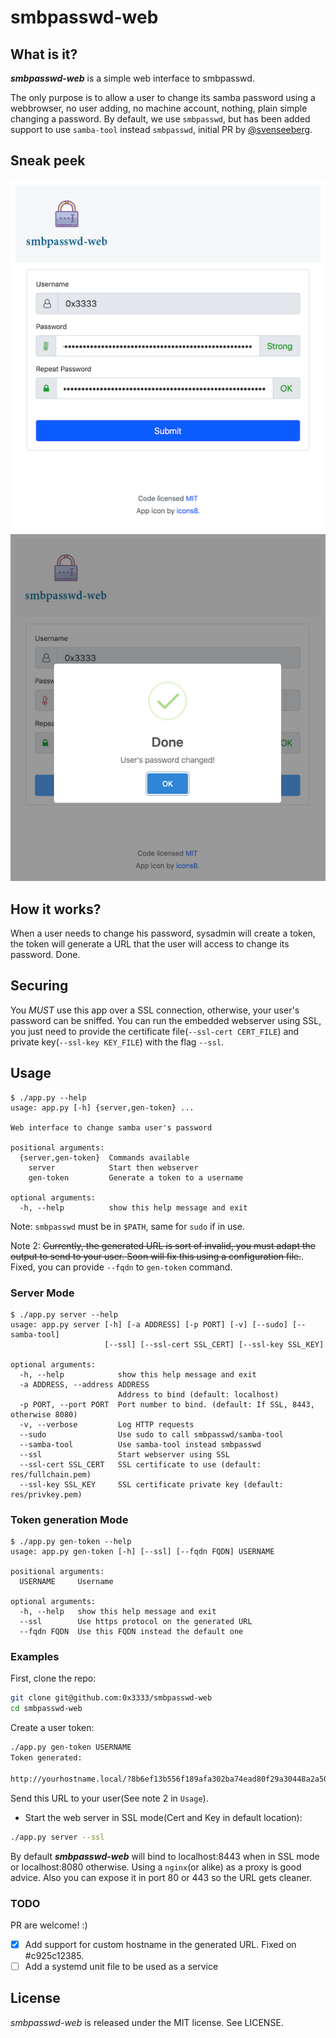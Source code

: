 # smbpasswd-web

## What is it?

***smbpasswd-web*** is a simple web interface to smbpasswd.

The only purpose is to allow a user to change its samba password using a webbrowser, no user adding, no machine account, nothing, plain simple changing a password. By default, we use `smbpasswd`, but has been added support to use `samba-tool` instead `smbpasswd`, initial PR by [@svenseeberg](https://github.com/svenseeberg).

## Sneak peek

![smbpasswd-web screenshot](https://github.com/0x3333/smbpasswd-web/blob/master/.github/smbpasswd-main.png)
![smbpasswd-web screenshot ok](https://github.com/0x3333/smbpasswd-web/blob/master/.github/smbpasswd-ok.png)

## How it works?

When a user needs to change his password, sysadmin will create a token, the token will generate a URL that the user will access to change its password. Done.

## Securing

You _MUST_ use this app over a SSL connection, otherwise, your user's password can be sniffed. You can run the embedded webserver using SSL, you just need to provide the certificate file(`--ssl-cert CERT_FILE`) and private key(`--ssl-key KEY_FILE`) with the flag `--ssl`.

## Usage

```
$ ./app.py --help
usage: app.py [-h] {server,gen-token} ...

Web interface to change samba user's password

positional arguments:
  {server,gen-token}  Commands available
    server            Start then webserver
    gen-token         Generate a token to a username

optional arguments:
  -h, --help          show this help message and exit
```

Note: `smbpasswd` must be in `$PATH`, same for `sudo` if in use.

Note 2: ~~Currently, the generated URL is sort of invalid, you must adapt the output to send to your user. Soon will fix this using a configuration file.~~. Fixed, you can provide `--fqdn` to `gen-token` command.

### Server Mode

```
$ ./app.py server --help
usage: app.py server [-h] [-a ADDRESS] [-p PORT] [-v] [--sudo] [--samba-tool]
                     [--ssl] [--ssl-cert SSL_CERT] [--ssl-key SSL_KEY]

optional arguments:
  -h, --help            show this help message and exit
  -a ADDRESS, --address ADDRESS
                        Address to bind (default: localhost)
  -p PORT, --port PORT  Port number to bind. (default: If SSL, 8443, otherwise 8080)
  -v, --verbose         Log HTTP requests
  --sudo                Use sudo to call smbpasswd/samba-tool
  --samba-tool          Use samba-tool instead smbpasswd
  --ssl                 Start webserver using SSL
  --ssl-cert SSL_CERT   SSL certificate to use (default: res/fullchain.pem)
  --ssl-key SSL_KEY     SSL certificate private key (default: res/privkey.pem)
```

### Token generation Mode

```
$ ./app.py gen-token --help
usage: app.py gen-token [-h] [--ssl] [--fqdn FQDN] USERNAME

positional arguments:
  USERNAME     Username

optional arguments:
  -h, --help   show this help message and exit
  --ssl        Use https protocol on the generated URL
  --fqdn FQDN  Use this FQDN instead the default one
```

### Examples

First, clone the repo:

```bash
git clone git@github.com:0x3333/smbpasswd-web
cd smbpasswd-web
```

Create a user token:
```bash
./app.py gen-token USERNAME
Token generated:

http://yourhostname.local/?8b6ef13b556f189afa302ba74ead80f29a30448a2a50df03918f4c790955f2c8
```
Send this URL to your user(See note 2 in `Usage`).

* Start the web server in SSL mode(Cert and Key in default location):
```bash
./app.py server --ssl
```

By default ***smbpasswd-web***  will bind to localhost:8443 when in SSL mode or localhost:8080 otherwise. Using a `nginx`(or alike) as a proxy is good advice. Also you can expose it in port 80 or 443 so the URL gets cleaner.

### TODO

PR are welcome! :)

- [X] Add support for custom hostname in the generated URL. Fixed on #c925c12385.
- [ ] Add a systemd unit file to be used as a service

## License

 *smbpasswd-web* is released under the MIT license. See LICENSE.
